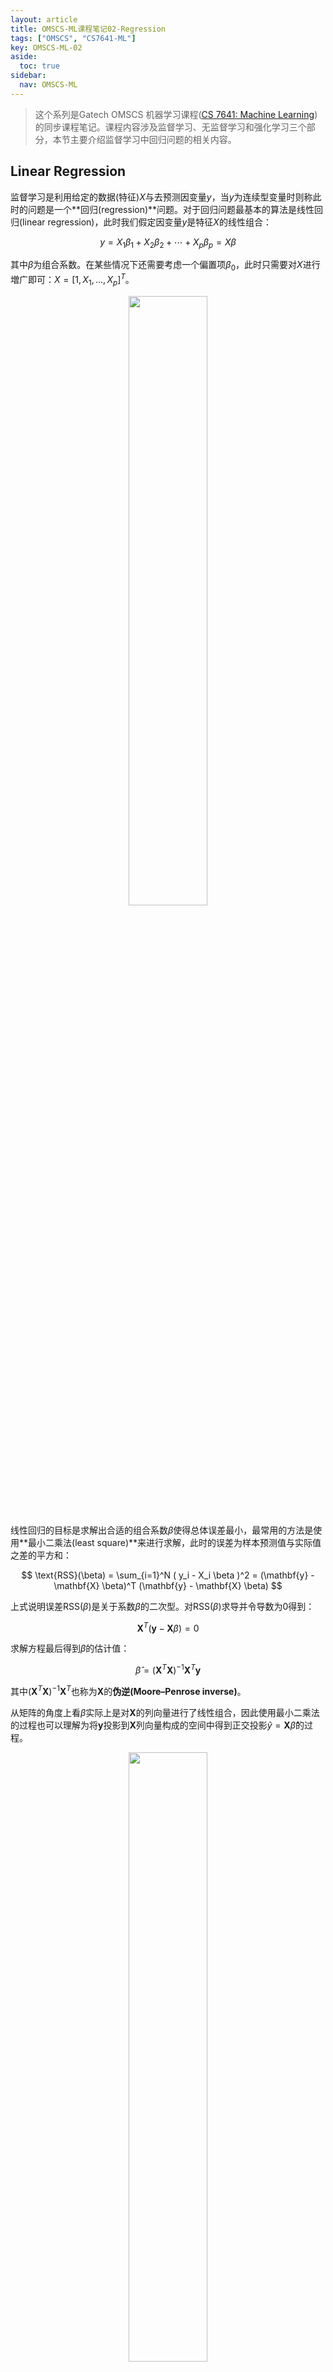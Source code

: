```yaml
---
layout: article
title: OMSCS-ML课程笔记02-Regression
tags: ["OMSCS", "CS7641-ML"]
key: OMSCS-ML-02
aside:
  toc: true
sidebar:
  nav: OMSCS-ML
---
```


> 这个系列是Gatech OMSCS 机器学习课程([CS 7641: Machine Learning](https://omscs.gatech.edu/cs-7641-machine-learning))的同步课程笔记。课程内容涉及监督学习、无监督学习和强化学习三个部分，本节主要介绍监督学习中回归问题的相关内容。
<!--more-->

## Linear Regression

监督学习是利用给定的数据(特征)$X$与去预测因变量$y$，当$y$为连续型变量时则称此时的问题是一个**回归(regression)**问题。对于回归问题最基本的算法是线性回归(linear regression)，此时我们假定因变量$y$是特征$X$的线性组合：

$$
y = X_1 \beta_1 + X_2 \beta_2 + \cdots + X_p \beta_p = X \beta
$$

其中$\beta$为组合系数。在某些情况下还需要考虑一个偏置项$\beta_0$，此时只需要对$X$进行増广即可：$X = [1, X_1, ..., X_p]^T$。

<div align=center>
<img src="https://i.imgur.com/SuWVYEL.png" width="50%">
</div>

线性回归的目标是求解出合适的组合系数$\beta$使得总体误差最小，最常用的方法是使用**最小二乘法(least square)**来进行求解，此时的误差为样本预测值与实际值之差的平方和：

$$
\text{RSS}(\beta) = \sum_{i=1}^N ( y_i - X_i \beta )^2 = (\mathbf{y} - \mathbf{X} \beta)^T (\mathbf{y} - \mathbf{X} \beta)
$$

上式说明误差$\text{RSS}(\beta)$是关于系数$\beta$的二次型。对$\text{RSS}(\beta)$求导并令导数为0得到：

$$
\mathbf{X}^T (\mathbf{y} - \mathbf{X} \beta) = 0
$$

求解方程最后得到$\beta$的估计值：

$$
\hat{\beta} = (\mathbf{X}^T \mathbf{X})^{-1} \mathbf{X}^T \mathbf{y}
$$

其中$(\mathbf{X}^T \mathbf{X})^{-1} \mathbf{X}^T$也称为$\mathbf{X}$的**伪逆(Moore–Penrose inverse)**。

从矩阵的角度上看$\beta$实际上是对$\mathbf{X}$的列向量进行了线性组合，因此使用最小二乘法的过程也可以理解为将$\mathbf{y}$投影到$\mathbf{X}$列向量构成的空间中得到正交投影$\hat{y} = \mathbf{X} \hat{\beta}$的过程。

<div align=center>
<img src="https://i.imgur.com/Oej54wY.png" width="50%">
</div>

## Polynomial Regression

在某些情况下因变量$y$与特征$X$不存在线性关系，此时直接使用线性回归算法不会有比较好的结果，因此需要对样本的特征进行增强。比较常用的做法是引入特征的高次项作为新的特征：

$$
y = \beta_0 +  X \beta_1 + X^2 \beta_2 + \cdots + X^p \beta_p = X \beta
$$

我们称此时的回归问题为**多项式回归(polynomial regression)**。对于多项式回归同样可以按线性回归进行求解，只需要重新构造数据特征矩阵$\mathbf{X}$即可。

<div align=center>
<img src="https://upload.wikimedia.org/wikipedia/commons/8/8b/Polyreg_scheffe.svg" width="50%">
</div>

需要主要的是使用多项式回归时需要对特征的次数$p$进行控制：若$p$比较小则模型的行为会趋近于一般的线性模型，可能无法处理相对复杂的问题；若$p$很大则很容易出现过拟合的现象。实际中一般会结合交叉验证来选择合适的次数。

## Cross Validation

本节最后来简单介绍下**交叉验证(cross validation)**的内容。我们可以把数据集上的样本看做是从某个总体分布中进行抽样的结果，显然我们希望能在已有的数据集上去估计模型在总体分布上的性能。交叉验证提供了通过已有数据估计模型泛化能力的方法，其中比较常用的方法是**k-fold交叉验证(k-fold cross-validation)**：把训练数据随机打乱并均分为k份，然后每次训练选择其中的一份来测试模型性能其他的用来训练，最后不断轮换测试数据并取模型在轮换性能的平均值作为模型的性能。

<div align=center>
<img src="https://upload.wikimedia.org/wikipedia/commons/4/4b/KfoldCV.gif" width="63%">
</div>

k-fold交叉验证的一种极端情况是取k为训练数据总数，此时每次只在一个数据点上进行验证并需要对整个数据集进行遍历。称这种交叉验证方法为**留一法(leave-one-out cross-validation)**：

<div align=center>
<img src="https://upload.wikimedia.org/wikipedia/commons/c/c7/LOOCV.gif" width="50%">
</div>

通过交叉验证我们可以从有限的数据中获得尽可能多的有效信息，从而最大限度地利用已有的数据。同时我们可以通过交叉验证来选择模型的超参数从而避免出现过拟合等问题。

## Reference
- [Chapter 3: Linear Methods for Regression](https://web.stanford.edu/~hastie/ElemStatLearn/printings/ESLII_print12_toc.pdf#page=62)
- [Polynomial Regression](https://en.wikipedia.org/wiki/Polynomial_regression)
- [Cross Validation](https://en.wikipedia.org/wiki/Cross-validation_(statistics))